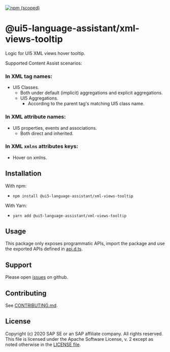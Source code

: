 [![npm (scoped)](https://img.shields.io/npm/v/@ui5-language-assistant/xml-views-tooltip.svg)](https://www.npmjs.com/package/@ui5-language-assistant/xml-views-tooltip)

# @ui5-language-assistant/xml-views-tooltip

Logic for UI5 XML views hover tooltip.

Supported Content Assist scenarios:

### In XML tag names:

- UI5 Classes.
  - Both under default (implicit) aggregations and explicit aggregations.
  - UI5 Aggregations.
    - According to the parent tag's matching UI5 class name.

### In XML attribute names:

- UI5 properties, events and associations.
  - Both direct and inherited.

### In XML `xmlns` attributes keys:

- Hover on xmlns.

## Installation

With npm:

- `npm install @ui5-language-assistant/xml-views-tooltip`

With Yarn:

- `yarn add @ui5-language-assistant/xml-views-tooltip`

## Usage

This package only exposes programmatic APIs, import the package and use the exported APIs
defined in [api.d.ts](./api.d.ts).

## Support

Please open [issues](https://github.com/SAP/ui5-language-assistant/issues) on github.

## Contributing

See [CONTRIBUTING.md](./CONTRIBUTING.md).

## License

Copyright (c) 2020 SAP SE or an SAP affiliate company. All rights reserved.
This file is licensed under the Apache Software License, v. 2 except as noted otherwise in the [LICENSE file](../../LICENSE).
